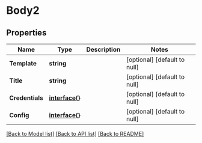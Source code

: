 # Body2

## Properties
Name | Type | Description | Notes
------------ | ------------- | ------------- | -------------
**Template** | **string** |  | [optional] [default to null]
**Title** | **string** |  | [optional] [default to null]
**Credentials** | [**interface{}**](interface{}.md) |  | [optional] [default to null]
**Config** | [**interface{}**](interface{}.md) |  | [optional] [default to null]

[[Back to Model list]](../README.md#documentation-for-models) [[Back to API list]](../README.md#documentation-for-api-endpoints) [[Back to README]](../README.md)


